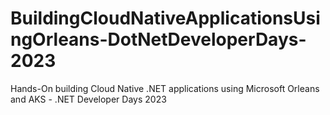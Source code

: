 # BuildingCloudNativeApplicationsUsingOrleans-DotNetDeveloperDays-2023
Hands-On building Cloud Native .NET applications using Microsoft Orleans and AKS - .NET Developer Days 2023
